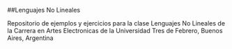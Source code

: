 ##Lenguajes No Lineales

Repositorio de ejemplos y ejercicios para la clase Lenguajes No Lineales de la
Carrera en Artes Electronicas de la Universidad Tres de Febrero, Buenos Aires,
Argentina

